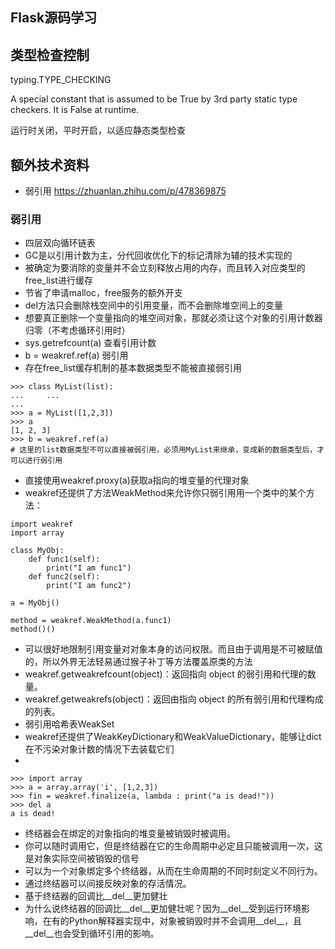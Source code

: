 ## Flask源码学习

## 类型检查控制

typing.TYPE_CHECKING

A special constant that is assumed to be True by 3rd party static type checkers. It is False at runtime.

运行时关闭，平时开启，以适应静态类型检查

## 额外技术资料

- 弱引用 https://zhuanlan.zhihu.com/p/478369875

### 弱引用

- 四层双向循环链表
- GC是以引用计数为主，分代回收优化下的标记清除为辅的技术实现的
- 被确定为要消除的变量并不会立刻释放占用的内存，而且转入对应类型的free_list进行缓存
- 节省了申请malloc，free服务的额外开支
- del方法只会删除栈空间中的引用变量，而不会删除堆空间上的变量
- 想要真正删除一个变量指向的堆空间对象，那就必须让这个对象的引用计数器归零（不考虑循环引用时）
- sys.getrefcount(a) 查看引用计数
- b = weakref.ref(a) 弱引用
- 存在free_list缓存机制的基本数据类型不能被直接弱引用
```
>>> class MyList(list):
...     ...
...
>>> a = MyList([1,2,3])
>>> a
[1, 2, 3]
>>> b = weakref.ref(a)
# 这里的list数据类型不可以直接被弱引用，必须用MyList来继承，变成新的数据类型后，才可以进行弱引用
```
- 直接使用weakref.proxy(a)获取a指向的堆变量的代理对象
- weakref还提供了方法WeakMethod来允许你只弱引用用一个类中的某个方法：
```
import weakref
import array

class MyObj:
    def func1(self):
        print("I am func1")
    def func2(self):
        print("I am func2")

a = MyObj()

method = weakref.WeakMethod(a.func1)
method()()
```
- 可以很好地限制引用变量对对象本身的访问权限。而且由于调用是不可被赋值的，所以外界无法轻易通过猴子补丁等方法覆盖原类的方法
- weakref.getweakrefcount(object)：返回指向 object 的弱引用和代理的数量。
- weakref.getweakrefs(object)：返回由指向 object 的所有弱引用和代理构成的列表。
- 弱引用哈希表WeakSet
- weakref还提供了WeakKeyDictionary和WeakValueDictionary，能够让dict在不污染对象计数的情况下去装载它们
- 
```
>>> import array
>>> a = array.array('i', [1,2,3])
>>> fin = weakref.finalize(a, lambda : print("a is dead!"))
>>> del a
a is dead!
``` 
  
- 终结器会在绑定的对象指向的堆变量被销毁时被调用。
- 你可以随时调用它，但是终结器在它的生命周期中必定且只能被调用一次，这是对象实际空间被销毁的信号
- 可以为一个对象绑定多个终结器，从而在生命周期的不同时刻定义不同行为。
- 通过终结器可以间接反映对象的存活情况。
- 基于终结器的回调比__del__更加健壮
- 为什么说终结器的回调比__del__更加健壮呢？因为__del__受到运行环境影响，在有的Python解释器实现中，对象被销毁时并不会调用__del__，且__del__也会受到循环引用的影响。
